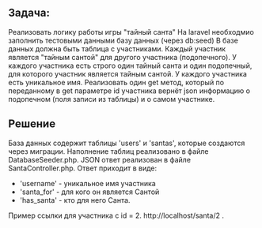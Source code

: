 ## Задача:
Реализовать логику работы игры "тайный санта"
На laravel необходмио заполнить тестовыми данными базу данных (через db:seed)
В базе данных должна быть таблица с участниками. Каждый участник является "тайным сантой" для другого участника (подопечного).
У каждого участника есть строго один тайный санта и один подопечный, для которого участник является тайным сантой.
У каждого участника есть уникальное имя.
Реализовать один get метод, который по переданному в get параметре id участника вернёт json информацию о подопечном (поля записи из таблицы) и о самом участнике.

## Решение
База данных содержит таблицы 'users' и 'santas', которые создаются через миграции. Наполнение таблиц реализовано в файле DatabaseSeeder.php. JSON ответ реализован в файле SantaController.php. Ответ приходит в виде:
- 'username' - уникальное имя участника
- 'santa_for' - для кого он является Сантой
- 'has_santa' - кто для него Санта.

Пример ссылки для участника с id = 2. http://localhost/santa/2 .

